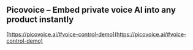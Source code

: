 ## Picovoice – Embed private voice AI into any product instantly
  
  [https://picovoice.ai/#voice-control-demo](https://picovoice.ai/#voice-control-demo)